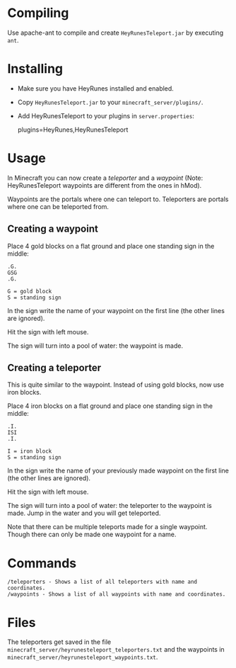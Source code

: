 # Compiling #
Use apache-ant to compile and create `HeyRunesTeleport.jar` by executing `ant`.

# Installing #
* Make sure you have HeyRunes installed and enabled.
* Copy `HeyRunesTeleport.jar` to your `minecraft_server/plugins/`.
* Add HeyRunesTeleport to your plugins in `server.properties`:

	plugins=HeyRunes,HeyRunesTeleport

# Usage #
In Minecraft you can now create a *teleporter* and a *waypoint* (Note: HeyRunesTeleport waypoints are different from the ones in hMod).

Waypoints are the portals where one can teleport to. Teleporters are portals where one can be teleported from.

## Creating a waypoint ##
Place 4 gold blocks on a flat ground and place one standing sign in the middle:

	.G.
	GSG
	.G.
	
	G = gold block
	S = standing sign

In the sign write the name of your waypoint on the first line (the other lines are ignored).

Hit the sign with left mouse.

The sign will turn into a pool of water: the waypoint is made.

## Creating a teleporter ##
This is quite similar to the waypoint. Instead of using gold blocks, now use iron blocks.

Place 4 iron blocks on a flat ground and place one standing sign in the middle:

	.I.
	ISI
	.I.
	
	I = iron block
	S = standing sign

In the sign write the name of your previously made waypoint on the first line (the other lines are ignored).

Hit the sign with left mouse.

The sign will turn into a pool of water: the teleporter to the waypoint is made. Jump in the water and you will get teleported.

Note that there can be multiple teleports made for a single waypoint. Though there can only be made one waypoint for a name.

# Commands #

	/teleporters - Shows a list of all teleporters with name and coordinates.
	/waypoints - Shows a list of all waypoints with name and coordinates.

# Files #
The teleporters get saved in the file `minecraft_server/heyrunesteleport_teleporters.txt` and the waypoints in `minecraft_server/heyrunesteleport_waypoints.txt`.